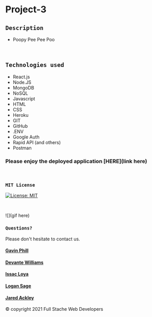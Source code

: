 # Project-3

## `Description`

* Poopy Pee Pee Poo
<br>

## `Technologies used`

* React.js
* Node.JS
* MongoDB
* NoSQL
* Javascript
* HTML
* CSS
* Heroku
* GIT
* GitHub
* .ENV
* Google Auth
* Rapid API (and others)
* Postman


### Please enjoy the deployed application [HERE](link here)
<br>

### `MIT License`
[![License: MIT](https://img.shields.io/badge/License-MIT-yellow.svg)](https://opensource.org/licenses/MIT)

<br>

![](gif here)


### `Questions?`
Please don't hesitate to contact us.

#### [Gavin Phill](https://github.com/carpegavin)
#### [Devante Williams](https://github.com/Devante05)
#### [Issac Loya](https://github.com/misterloya)
#### [Logan Sage](https://github.com/sagelogan)
#### [Jared Ackley](https://github.com/jrod3323)

© copyright 2021 Full Stache Web Developers
